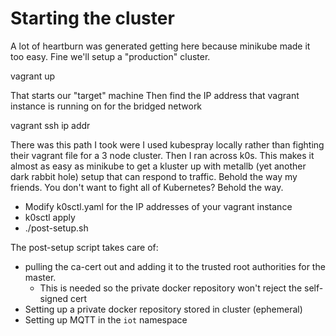 # Starting the cluster

A lot of heartburn was generated getting here because minikube made it too
easy. Fine we'll setup a "production" cluster.

  vagrant up

That starts our "target" machine
Then find the IP address that vagrant instance is running on for the bridged network

  vagrant ssh
  ip addr

There was this path I took were I used kubespray locally rather than fighting
their vagrant file for a 3 node cluster. Then I ran across k0s. This makes it
almost as easy as minikube to get a kluster up with metallb (yet another dark
rabbit hole) setup that can respond to traffic. Behold the way my friends. You
don't want to fight all of Kubernetes? Behold the way.

* Modify k0sctl.yaml for the IP addresses of your vagrant instance
* k0sctl apply
* ./post-setup.sh

The post-setup script takes care of:
* pulling the ca-cert out and adding it to the trusted root authorities for the master.
  * This is needed so the private docker repository won't reject the self-signed cert
* Setting up a private docker repository stored in cluster (ephemeral)
* Setting up MQTT in the `iot` namespace
